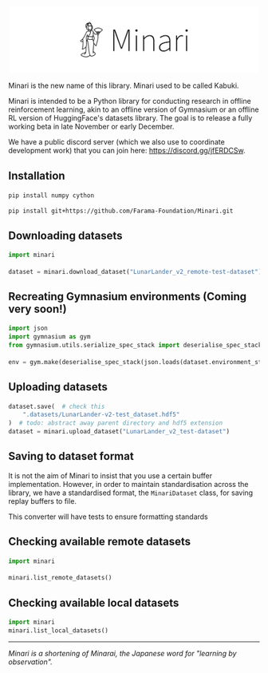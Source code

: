 <p align="center">
    <img src="minari-text.png" width="500px"/>
</p>

Minari is the new name of this library. Minari used to be called Kabuki.

Minari is intended to be a Python library for conducting research in offline reinforcement learning, akin to an offline version of Gymnasium or an offline RL version of HuggingFace's datasets library. The goal is to release a fully working beta in late November or early December.

We have a public discord server (which we also use to coordinate development work) that you can join here: https://discord.gg/jfERDCSw.


## Installation
`pip install numpy cython`

`pip install git+https://github.com/Farama-Foundation/Minari.git`

## Downloading datasets

```python
import minari

dataset = minari.download_dataset("LunarLander_v2_remote-test-dataset")
```

## Recreating Gymnasium environments (Coming very soon!)

```python
import json
import gymnasium as gym
from gymnasium.utils.serialize_spec_stack import deserialise_spec_stack

env = gym.make(deserialise_spec_stack(json.loads(dataset.environment_stack)))
```

## Uploading datasets

```python
dataset.save(  # check this
    ".datasets/LunarLander-v2-test_dataset.hdf5"
)  # todo: abstract away parent directory and hdf5 extension
dataset = minari.upload_dataset("LunarLander_v2_test-dataset")
```


## Saving to dataset format
It is not the aim of Minari to insist that you use a certain buffer implementation. However, in order to maintain standardisation across the library, we have a standardised format, the `MinariDataset` class, for saving replay buffers to file. 

This converter will have tests to ensure formatting standards

## Checking available remote datasets

```python
import minari

minari.list_remote_datasets()
```

## Checking available local datasets
```python
import minari
minari.list_local_datasets()
```



___

_Minari is a shortening of Minarai, the Japanese word for "learning by observation"._
